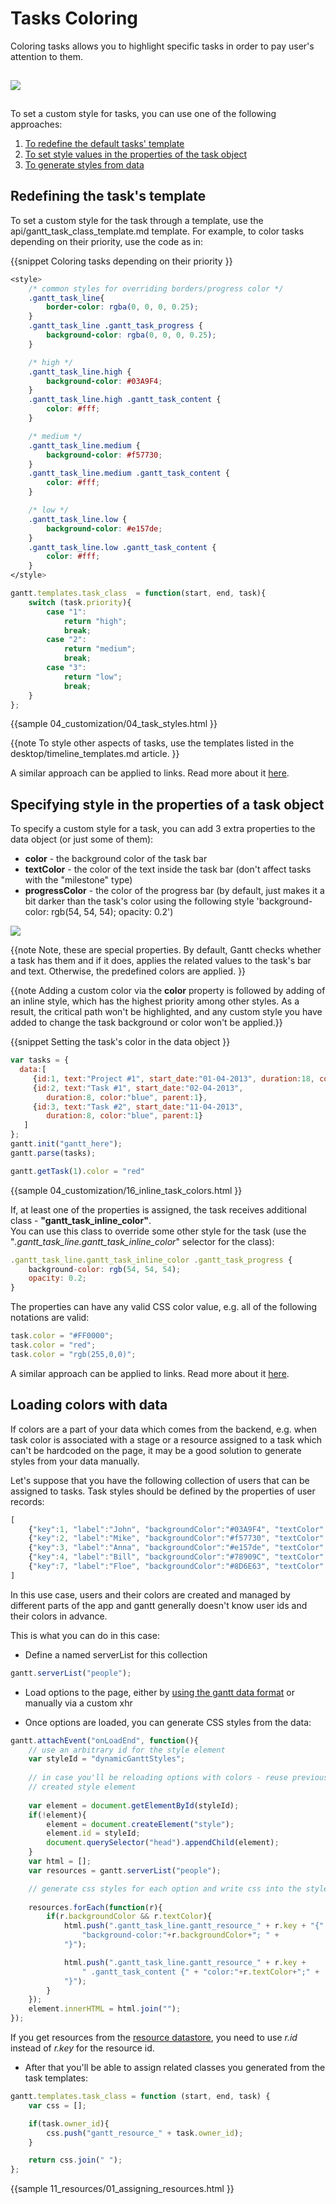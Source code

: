 Tasks Coloring 
=======================

Coloring tasks allows you to highlight specific tasks in order to pay user's attention to them.

<img style="padding-top:15px; padding-bottom:15px;" src="desktop/coloring_tasks.png"/>


To set a custom style for tasks, you can use one of the following approaches:

1. [To redefine the default tasks' template](desktop/colouring_tasks.md#redefiningthetaskstemplate)
2. [To set style values in the properties of the task object](desktop/colouring_tasks.md#specifyingstyleinthepropertiesofthetaskobject)
3. [To generate styles from data](desktop/colouring_tasks.md#loadingcolorswithdata)

Redefining the task's template
-----------------------------------------

To set a custom style for the task through a template, use the api/gantt_task_class_template.md template. For example, to color tasks depending on their priority, use the code as in:

{{snippet
Coloring tasks depending on their priority
}}
~~~css
<style>
	/* common styles for overriding borders/progress color */
	.gantt_task_line{
		border-color: rgba(0, 0, 0, 0.25);
	}
	.gantt_task_line .gantt_task_progress {
		background-color: rgba(0, 0, 0, 0.25);
	}

	/* high */
	.gantt_task_line.high {
		background-color: #03A9F4;
	}
	.gantt_task_line.high .gantt_task_content {
		color: #fff;
	}

	/* medium */
	.gantt_task_line.medium {
		background-color: #f57730;
	}
	.gantt_task_line.medium .gantt_task_content {
		color: #fff;
	}

	/* low */
	.gantt_task_line.low {
		background-color: #e157de;
	}
	.gantt_task_line.low .gantt_task_content {
		color: #fff;
	}
</style>
~~~

~~~js
gantt.templates.task_class  = function(start, end, task){
	switch (task.priority){
		case "1":
			return "high";
			break;
		case "2":
			return "medium";
			break;
		case "3":
			return "low";
			break;
	}
};
~~~
{{sample
	04_customization/04_task_styles.html
}}


{{note
To style other aspects of tasks, use the templates listed in the desktop/timeline_templates.md article.
}}

A similar approach can be applied to links. Read more about it [here](desktop/colouring_lines.md#redefiningthelinkstemplate).


Specifying style in the properties of a task object
-----------------------------------------------------

To specify a custom style for a task, you can add 3 extra properties to the data object (or just some of them):

- **color** - the background color of the task bar
- **textColor** - the color of the text inside the task bar (don't affect tasks with the "milestone" type)
- **progressColor** - the color of the progress bar (by default, just makes it a bit darker than the task's color using the following style 'background-color: rgb(54, 54, 54); opacity: 0.2')

<img src="desktop/task_color_properties.png"/>

{{note
Note, these are special properties. 
By default, Gantt checks whether a task has them and if it does, applies the related values to the task's bar and text. Otherwise, the predefined colors are applied.
}}

{{note
Adding a custom color via the **color** property is followed by adding of an inline style, which has the highest priority among other styles. As a result, the critical path won't be highlighted, and any custom style you have added to change the task background or color won't be applied.}}

{{snippet
Setting the task's color in the data object
}}
~~~js
var tasks = {
  data:[
     {id:1, text:"Project #1", start_date:"01-04-2013", duration:18, color:"red"},
     {id:2, text:"Task #1", start_date:"02-04-2013", 
     	duration:8, color:"blue", parent:1},
     {id:3, text:"Task #2", start_date:"11-04-2013", 
     	duration:8, color:"blue", parent:1}
   ]
};
gantt.init("gantt_here");
gantt.parse(tasks);

gantt.getTask(1).color = "red"
~~~

{{sample
04_customization/16_inline_task_colors.html
}}


If, at least one of the properties is assigned, the task receives additional class - **"gantt_task_inline_color"**. <br>
You can use this class to override some other style for the task (use the "*.gantt_task_line.gantt_task_inline_color*" selector for the class):

~~~js
.gantt_task_line.gantt_task_inline_color .gantt_task_progress {
	background-color: rgb(54, 54, 54);
	opacity: 0.2;
}
~~~

The properties can have any valid CSS color value, e.g. all of the following notations are valid:

~~~js
task.color = "#FF0000";
task.color = "red";
task.color = "rgb(255,0,0)";
~~~


A similar approach can be applied to links. Read more about it [here](desktop/colouring_lines.md#specifyingcolorinthepropertiesofthelinkobject).

Loading colors with data
-----------------------------------------------------

If colors are a part of your data which comes from the backend, e.g. when task color is associated with a stage or a resource assigned to a task which can't be hardcoded on the page, it may be a good solution to generate styles from your data manually.

Let's suppose that you have the following collection of users that can be assigned to tasks. Task styles should be defined by the properties of user records:

~~~js
[
	{"key":1, "label":"John", "backgroundColor":"#03A9F4", "textColor":"#FFF"},
	{"key":2, "label":"Mike", "backgroundColor":"#f57730", "textColor":"#FFF"},
	{"key":3, "label":"Anna", "backgroundColor":"#e157de", "textColor":"#FFF"},
	{"key":4, "label":"Bill", "backgroundColor":"#78909C", "textColor":"#FFF"},
	{"key":7, "label":"Floe", "backgroundColor":"#8D6E63", "textColor":"#FFF"}
]
~~~

In this use case, users and their colors are created and managed by different parts of the app and gantt generally doesn't know user ids and their colors in advance.

This is what you can do in this case:

- Define a named serverList for this collection

~~~js
gantt.serverList("people");
~~~

- Load options to the page, either by [using the gantt data format](desktop/supported_data_formats.md#jsonwithcollections) or manually via a custom xhr 

- Once options are loaded, you can generate CSS styles from the data:

~~~js
gantt.attachEvent("onLoadEnd", function(){
    // use an arbitrary id for the style element
	var styleId = "dynamicGanttStyles";
    
    // in case you'll be reloading options with colors - reuse previously
    // created style element
    
	var element = document.getElementById(styleId);
	if(!element){
		element = document.createElement("style");
		element.id = styleId;
		document.querySelector("head").appendChild(element);
	}
	var html = [];
	var resources = gantt.serverList("people");

	// generate css styles for each option and write css into the style element,
    
	resources.forEach(function(r){
		if(r.backgroundColor && r.textColor){
			html.push(".gantt_task_line.gantt_resource_" + r.key + "{" +
				"background-color:"+r.backgroundColor+"; " +
			"}");

			html.push(".gantt_task_line.gantt_resource_" + r.key + 
				" .gantt_task_content {" + "color:"+r.textColor+";" +
			"}");
		}
	});
	element.innerHTML = html.join("");
});
~~~

If you get resources from the [resource datastore](api/gantt_resource_store_config.md), you need to use *r.id* instead of *r.key* for the resource id.

- After that you'll be able to assign related classes you generated from the task templates:

~~~js
gantt.templates.task_class = function (start, end, task) {
	var css = [];

	if(task.owner_id){
		css.push("gantt_resource_" + task.owner_id);
	}

	return css.join(" ");
};
~~~

{{sample
11_resources/01_assigning_resources.html
}}

